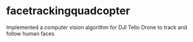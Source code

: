 # facetrackingquadcopter
Implemented a computer vision algorithm for DJI Tello Drone to track and follow human faces 

